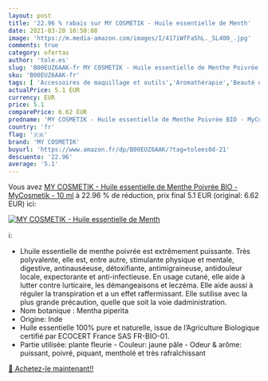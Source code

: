 ```yaml
---
layout: post
title: '22.96 % rabais sur MY COSMETIK - Huile essentielle de Menth'
date: 2021-03-20 16:50:08
image: 'https://m.media-amazon.com/images/I/417iWfFaShL._SL400_.jpg'
comments: true
category: ofertas
author: 'tole.es'
slug: 'B00EUZ6AAK-fr MY COSMETIK - Huile essentielle de Menthe Poivrée BIO -...'
sku: 'B00EUZ6AAK-fr'
tags: [ 'Accessoires de maquillage et outils','Aromathérapie','Beauté et Parfum','Bien-être','Huiles essentielles pour aromathérapie','Hygiène et Santé','Outils et accessoires','Santé et premiers soins','my cosmetik', ]
actualPrice: 5.1 EUR
currency: EUR
price: 5.1
comparePrice: 6.62 EUR
prodname: 'MY COSMETIK - Huile essentielle de Menthe Poivrée BIO - MyCosmetik - 10 ml'
country: 'fr'
flag: '🇫🇷'
brand: 'MY COSMETIK'
buyurl: 'https://www.amazon.fr/dp/B00EUZ6AAK/?tag=tolees0d-21'
descuento: '22.96'
average: '5.1'
---
```


Vous avez [MY COSMETIK - Huile essentielle de Menthe Poivrée BIO - MyCosmetik - 10 ml](https://www.amazon.fr/dp/B00EUZ6AAK/?tag=tolees0d-21)  à  22.96 % de réduction, prix final  5.1 EUR (original: 6.62 EUR) ici:

[![MY COSMETIK - Huile essentielle de Menth](https://m.media-amazon.com/images/I/417iWfFaShL._SL400_.jpg)](https://www.amazon.fr/dp/B00EUZ6AAK/?tag=tolees0d-21)

ℹ️:

- Lhuile essentielle de menthe poivrée est extrêmement puissante. Très polyvalente, elle est, entre autre, stimulante physique et mentale, digestive, antinauséeuse, détoxifiante, antimigraineuse, antidouleur locale, expectorante et anti-infectieuse. En usage cutané, elle aide à lutter contre lurticaire, les démangeaisons et leczéma. Elle aide aussi à réguler la transpiration et a un effet raffermissant. Elle sutilise avec la plus grande précaution, quelle que soit la voie dadministration.
- Nom botanique : Mentha piperita
- Origine: Inde
- Huile essentielle 100% pure et naturelle, issue de l’Agriculture Biologique certifié par ECOCERT France SAS FR-BIO-01.
- Partie utilisée: plante fleurie - Couleur: jaune pâle - Odeur & arôme: puissant, poivré, piquant, mentholé et très rafraîchissant

[🛒 Achetez-le maintenant!!](https://www.amazon.fr/dp/B00EUZ6AAK/?tag=tolees0d-21)
